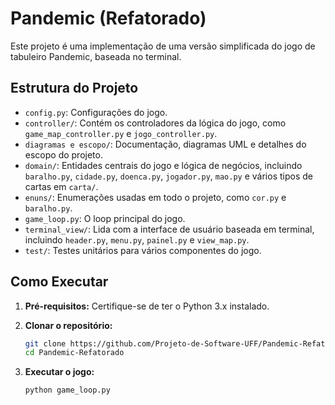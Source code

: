# Pandemic (Refatorado)

Este projeto é uma implementação de uma versão simplificada do jogo de tabuleiro Pandemic, baseada no terminal.

## Estrutura do Projeto

-   `config.py`: Configurações do jogo.
-   `controller/`: Contém os controladores da lógica do jogo, como `game_map_controller.py` e `jogo_controller.py`.
-   `diagramas e escopo/`: Documentação, diagramas UML e detalhes do escopo do projeto.
-   `domain/`: Entidades centrais do jogo e lógica de negócios, incluindo `baralho.py`, `cidade.py`, `doenca.py`, `jogador.py`, `mao.py` e vários tipos de cartas em `carta/`.
-   `enuns/`: Enumerações usadas em todo o projeto, como `cor.py` e `baralho.py`.
-   `game_loop.py`: O loop principal do jogo.
-   `terminal_view/`: Lida com a interface de usuário baseada em terminal, incluindo `header.py`, `menu.py`, `painel.py` e `view_map.py`.
-   `test/`: Testes unitários para vários componentes do jogo.

## Como Executar

1.  **Pré-requisitos:** Certifique-se de ter o Python 3.x instalado.

2.  **Clonar o repositório:**
    ```bash
    git clone https://github.com/Projeto-de-Software-UFF/Pandemic-Refatorado/
    cd Pandemic-Refatorado
    ```

3.  **Executar o jogo:**
    ```bash
    python game_loop.py
    ```